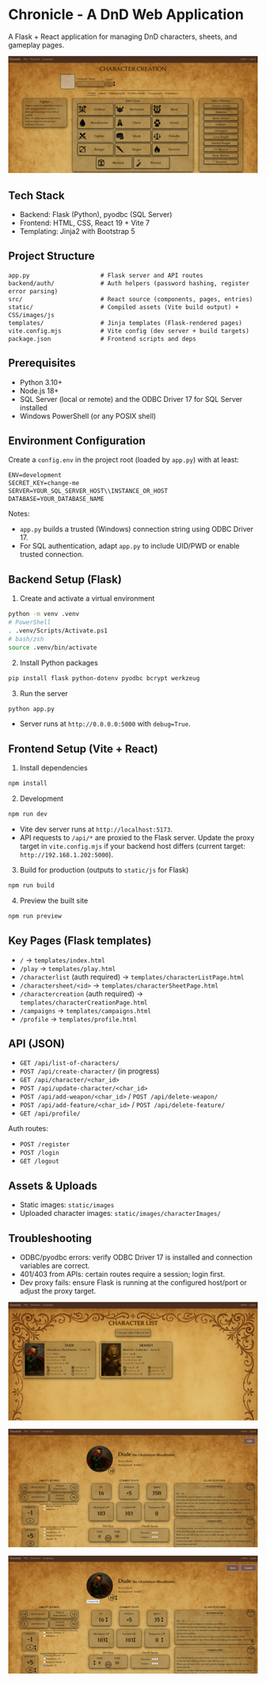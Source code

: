 # Chronicle - A DnD Web Application

A Flask + React application for managing DnD characters, sheets, and gameplay pages.

![Demo Screenshot](./images/character-creation1.png)

## Tech Stack

- Backend: Flask (Python), pyodbc (SQL Server)
- Frontend: HTML, CSS, React 19 + Vite 7
- Templating: Jinja2 with Bootstrap 5

## Project Structure

```
app.py                    # Flask server and API routes
backend/auth/             # Auth helpers (password hashing, register error parsing)
src/                      # React source (components, pages, entries)
static/                   # Compiled assets (Vite build output) + CSS/images/js
templates/                # Jinja templates (Flask-rendered pages)
vite.config.mjs           # Vite config (dev server + build targets)
package.json              # Frontend scripts and deps
```

## Prerequisites

- Python 3.10+
- Node.js 18+
- SQL Server (local or remote) and the ODBC Driver 17 for SQL Server installed
- Windows PowerShell (or any POSIX shell)

## Environment Configuration

Create a `config.env` in the project root (loaded by `app.py`) with at least:

```
ENV=development
SECRET_KEY=change-me
SERVER=YOUR_SQL_SERVER_HOST\\INSTANCE_OR_HOST
DATABASE=YOUR_DATABASE_NAME
```

Notes:

- `app.py` builds a trusted (Windows) connection string using ODBC Driver 17.
- For SQL authentication, adapt `app.py` to include UID/PWD or enable trusted connection.

## Backend Setup (Flask)

1. Create and activate a virtual environment

```bash
python -m venv .venv
# PowerShell
. .venv/Scripts/Activate.ps1
# bash/zsh
source .venv/bin/activate
```

2. Install Python packages

```bash
pip install flask python-dotenv pyodbc bcrypt werkzeug
```

3. Run the server

```bash
python app.py
```

- Server runs at `http://0.0.0.0:5000` with `debug=True`.

## Frontend Setup (Vite + React)

1. Install dependencies

```bash
npm install
```

2. Development

```bash
npm run dev
```

- Vite dev server runs at `http://localhost:5173`.
- API requests to `/api/*` are proxied to the Flask server. Update the proxy target in `vite.config.mjs` if your backend host differs (current target: `http://192.168.1.202:5000`).

3. Build for production (outputs to `static/js` for Flask)

```bash
npm run build
```

4. Preview the built site

```bash
npm run preview
```

## Key Pages (Flask templates)

- `/` → `templates/index.html`
- `/play` → `templates/play.html`
- `/characterlist` (auth required) → `templates/characterListPage.html`
- `/charactersheet/<id>` → `templates/characterSheetPage.html`
- `/charactercreation` (auth required) → `templates/characterCreationPage.html`
- `/campaigns` → `templates/campaigns.html`
- `/profile` → `templates/profile.html`

## API (JSON)

- `GET /api/list-of-characters/`
- `POST /api/create-character/` (in progress)
- `GET /api/character/<char_id>`
- `POST /api/update-character/<char_id>`
- `POST /api/add-weapon/<char_id>` / `POST /api/delete-weapon/`
- `POST /api/add-feature/<char_id>` / `POST /api/delete-feature/`
- `GET /api/profile/`

Auth routes:

- `POST /register`
- `POST /login`
- `GET /logout`

## Assets & Uploads

- Static images: `static/images`
- Uploaded character images: `static/images/characterImages/`

## Troubleshooting

- ODBC/pyodbc errors: verify ODBC Driver 17 is installed and connection variables are correct.
- 401/403 from APIs: certain routes require a session; login first.
- Dev proxy fails: ensure Flask is running at the configured host/port or adjust the proxy target.


![Demo Screenshot](./images/character-list.png)

![Demo Screenshot](./images/character-sheet1.png)

![Demo Screenshot](./images/character-sheet2.png)  
